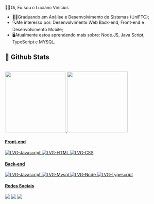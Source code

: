 👨‍💻Oi, Eu sou o Luciano Vinicius

- 👨‍🎓Graduando em Análise e Desenvolvimento de Sistemas (UniFTC); 
- 🔍Me interesso por: Desenvolvimento Web Back-end, Front-end e Desenvolvimento Mobile;
- 🖥️Atualmente estou aprendendo mais sobre: Node.JS, Java Script, TypeScript e MYSQL.

## 🌟 Github Stats
<div>
  <a href="https://github.com/LucianoVGomes"><br>
 <img height="200em" src="https://github-readme-stats.vercel.app/api?username=LucianoVGomes&show_icons=true&theme=dark"/>
  <img height="200em" src="https://github-readme-stats.vercel.app/api/top-langs/?username=LucianoVGomes&langs_count=8&layout=compact&theme=dark"/>

  
#### Front-end
  
<div style="display: inline_block">
  <img alt="LVG-Javascript" src="https://img.shields.io/badge/JavaScript-F7DF1E?style=for-the-badge&logo=javascript&logoColor=black">
  <img alt="LVG-HTML" src="https://img.shields.io/badge/HTML5-E34F26?style=for-the-badge&logo=html5&logoColor=white">
<img alt="LVG-CSS" src="https://img.shields.io/badge/CSS3-1572B6?style=for-the-badge&logo=css3&logoColor=white">
</div>

 #### Back-end

<div style="display: inline_block">
  <img alt="LVG-Javascript" src="https://img.shields.io/badge/JavaScript-F7DF1E?style=for-the-badge&logo=javascript&logoColor=black">
  <img alt="LVG-Mysql" src="https://img.shields.io/badge/MySQL-005C84?style=for-the-badge&logo=mysql&logoColor=white">
   <img alt="LVG-Node" src="https://img.shields.io/badge/Node.js-43853D?style=for-the-badge&logo=node.js&logoColor=white">
    <img alt="LVG-Typescript" src="https://img.shields.io/badge/TypeScript-007ACC?style=for-the-badge&logo=typescript&logoColor=white">


  #### Redes Sociais
  
<div> 
  <a href="https://www.instagram.com/luciano.vini1/" target="_blank"><img src="https://img.shields.io/badge/-Instagram-%23E4405F?style=for-the-badge&logo=instagram&logoColor=white" target="_blank"></a>
  <a href = "mailto:patosanta1000@gmail.com"><img src="https://img.shields.io/badge/-Gmail-%23333?style=for-the-badge&logo=gmail&logoColor=white" target="_blank"></a>
  <a href="https://www.linkedin.com/in/luciano-vinicius-1b239a21b/" target="_blank"><img src="https://img.shields.io/badge/-LinkedIn-%230077B5?style=for-the-badge&logo=linkedin&logoColor=white" target="_blank"></a>  
</div>
